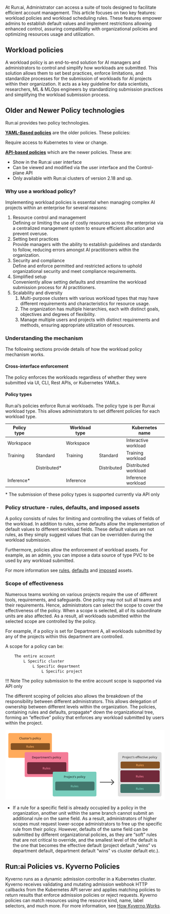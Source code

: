   

At Run:ai, Administrator can access a suite of tools designed to facilitate efficient account management. This article focuses on two key features: workload policies and workload scheduling rules. These features empower admins to establish default values and implement restrictions allowing enhanced control, assuring compatibility with organizational policies and optimizing resources usage and utilization.

## Workload policies

A workload policy is an end-to-end solution for AI managers and administrators to control and simplify how workloads are submitted. This solution allows them to set best practices, enforce limitations, and standardize processes for the submission of workloads for AI projects within their organization. It acts as a key guideline for data scientists, researchers, ML & MLOps engineers by standardizing submission practices and simplifying the workload submission process.

## Older and Newer Policy technologies

Run:ai provides two policy technologies.

[**YAML-Based policies**](policies.md) are the older policies. These policies:

Require access to Kubernetes to view or change.

[**API-based policies**](workspaces-policy.md) which are the newer policies. These are:

* Show in the Run:ai user interface
* Can be viewed and modified via the user interface and the Control-plane API
* Only available with Run:ai clusters of version 2.18 and up. 


### Why use a workload policy?

Implementing workload policies is essential when managing complex AI projects within an enterprise for several reasons:

1. Resource control and management  
    Defining or limiting the use of costly resources across the enterprise via a centralized management system to ensure efficient allocation and prevent overuse.  
2. Setting best practices  
    Provide managers with the ability to establish guidelines and standards to follow, reducing errors amongst AI practitioners within the organization.  
3. Security and compliance  
   Define and enforce permitted and restricted actions to uphold organizational security and meet compliance requirements.  
4. Simplified setup  
   Conveniently allow setting defaults and streamline the workload submission process for AI practitioners.  
5. Scalability and diversity  
    1. Multi-purpose clusters with various workload types that may have different requirements and characteristics for resource usage.  
    2. The organization has multiple hierarchies, each with distinct goals, objectives and degrees of flexibility.  
    3. Manage multiple users and projects with distinct requirements and methods, ensuring appropriate utilization of resources.

### Understanding the mechanism

The following sections provide details of how the workload policy mechanism works.

#### Cross-interface enforcement

The policy enforces the workloads regardless of whether they were submitted via UI, CLI, Rest APIs, or Kubernetes YAMLs.

#### Policy types

Run:ai’s policies enforce Run:ai workloads. The policy type is per Run:ai workload type. This allows administrators to set different policies for each workload type.

| Policy type |  | Workload type |  | Kubernetes name |
| ----- | :---- | ----- | :---- | ----- |
| Workspace |  | Workspace |  | Interactive workload |
| Training | Standard | Training | Standard | Training workload |
|  | Distributed\* |  | Distributed | Distributed workload |
| Inference\* |  | Inference |  | Inference workload |

\* The submission of these policy types is supported currently via API only

### Policy structure \- rules, defaults, and imposed assets

A policy consists of rules for limiting and controlling the values of fields of the workload. In addition to rules, some defaults allow the implementation of default values to different workload fields. These default values are not rules, as they simply suggest values that can be overridden during the workload submission.

Furthermore, policies allow the enforcement of workload assets. For example, as an admin, you can impose a data source of type PVC to be used by any workload submitted.

For more information see [rules](policy-reference.md#rules), [defaults](policy-reference.md#defaults) and [imposed](policy-reference.md#imposed-assets) assets.

### Scope of effectiveness

Numerous teams working on various projects require the use of different tools, requirements, and safeguards. One policy may not suit all teams and their requirements. Hence, administrators can select the scope to cover the effectiveness of the policy. When a scope is selected, all of its subordinate units are also affected. As a result, all workloads submitted within the selected scope are controlled by the policy.

For example, if a policy is set for Department A, all workloads submitted by any of the projects within this department are controlled.

A scope for a policy can be:  

        The entire account  
            L Specific cluster  
                L Specific department  
                    L Specific project

!!! Note
     The policy submission to the entire account scope is supported via API only

The different scoping of policies also allows the breakdown of the responsibility between different administrators. This allows delegation of ownership between different levels within the organization. The policies, containing rules and defaults, propagate\* down the organizational tree, forming an “effective” policy that enforces any workload submitted by users within the project.

![](img/effective-policy.png)

* If a rule for a specific field is already occupied by a policy in the organization, another unit within the same branch cannot submit an additional rule on the same field. As a result, administrators of higher scopes must request lower-scope administrators to free up the specific rule from their policy. However, defaults of the same field can be submitted by different organizational policies, as they are “soft” rules that are not critical to override, and the smallest level of the default is the one that becomes the effective default (project default ‚”wins” vs department default, department default “wins” vs cluster default etc.).

## Run:ai Policies vs. Kyverno Policies

Kyverno runs as a dynamic admission controller in a Kubernetes cluster. Kyverno receives validating and mutating admission webhook HTTP callbacks from the Kubernetes API server and applies matching policies to return results that enforce admission policies or reject requests. Kyverno policies can match resources using the resource kind, name, label selectors, and much more. For more information, see [How Kyverno Works](https://kyverno.io/docs/introduction/#how-kyverno-works).

